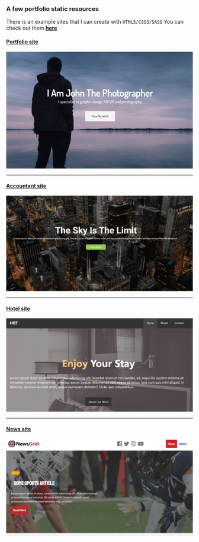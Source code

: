 ### A few portfolio static resources

There is an example sites that I can create with `HTML5/CSS3/SASS`
You can check out them **[here](https://tender-brown-13edfc.netlify.app/)**

#### [Portfolio site][1]
<link href="https://tender-brown-13edfc.netlify.app/portfolio_site/index.html"><img src="./img/portfolio.PNG" alt="portfolio_screen"></link>

---
#### [Accountant site][2]
<img src="./img/edgeLedger.PNG" alt="edgeLedger_screen">

---
#### [Hotel site][3]
<img src="./img/hotel.PNG" alt="hotel_screen">

---
#### [News site][4]
<img src="./img/news.PNG" alt="news_screen">


[1]: https://tender-brown-13edfc.netlify.app/portfolio_site/index.html "Portfolio site"
[2]: https://tender-brown-13edfc.netlify.app/edge_ledger_site/pages/index.html "Accountant site"
[3]: https://tender-brown-13edfc.netlify.app/hotel_site/pages/index.html "Hotel site"
[4]: https://tender-brown-13edfc.netlify.app/news_site/pages/index.html "News site"